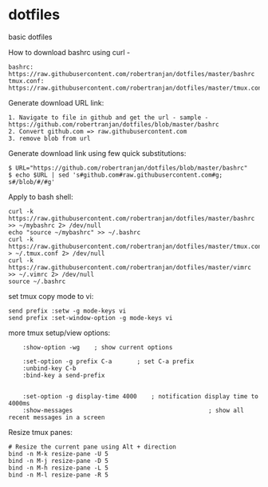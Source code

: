 # dotfiles
basic dotfiles

How to download bashrc using curl -

	bashrc:	 	https://raw.githubusercontent.com/robertranjan/dotfiles/master/bashrc
	tmux.conf:	https://raw.githubusercontent.com/robertranjan/dotfiles/master/tmux.conf

Generate download URL link:

	1. Navigate to file in github and get the url - sample - https://github.com/robertranjan/dotfiles/blob/master/bashrc
	2. Convert github.com => raw.githubusercontent.com
	3. remove blob from url

Generate download link using few quick substitutions:

    $ URL="https://github.com/robertranjan/dotfiles/blob/master/bashrc"
    $ echo $URL | sed 's#github.com#raw.githubusercontent.com#g; s#/blob/#/#g'

Apply to bash shell:

    curl -k https://raw.githubusercontent.com/robertranjan/dotfiles/master/bashrc >> ~/mybashrc 2> /dev/null
    echo "source ~/mybashrc" >> ~/.bashrc
    curl -k https://raw.githubusercontent.com/robertranjan/dotfiles/master/tmux.conf > ~/.tmux.conf 2> /dev/null
    curl -k https://raw.githubusercontent.com/robertranjan/dotfiles/master/vimrc >> ~/.vimrc 2> /dev/null
    source ~/.bashrc

set tmux copy mode to vi: 

    send prefix :setw -g mode-keys vi
    send prefix :set-window-option -g mode-keys vi

more tmux setup/view options:

		:show-option -wg 	; show current options

		:set-option -g prefix C-a		; set C-a prefix
		:unbind-key C-b
		:bind-key a send-prefix


		:set-option -g display-time 4000 	; notification display time to 4000ms
		:show-messages 										; show all recent messages in a screen

Resize tmux panes:

    # Resize the current pane using Alt + direction
    bind -n M-k resize-pane -U 5
    bind -n M-j resize-pane -D 5
    bind -n M-h resize-pane -L 5
    bind -n M-l resize-pane -R 5
